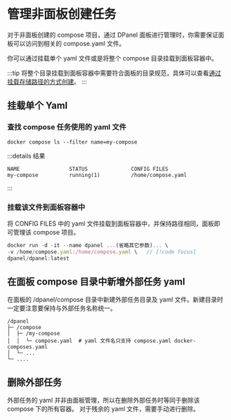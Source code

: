 # 管理非面板创建任务

对于非面板创建的 compose 项目，通过 DPanel 面板进行管理时，你需要保证面板可以访问到相关的 compose.yaml 文件。

你可以通过挂载单个 yaml 文件或是将整个 compose 目录挂载到面板容器中。

:::tip
将整个目录挂载到面板容器中需要符合面板的目录规范，具体可以查看[通过挂载存储路径的方式创建](/manual/compose-create#mount)。
:::

## 挂载单个 Yaml

### 查找 compose 任务使用的 yaml 文件


```sehll
docker compose ls --filter name=my-compose
```

:::details 结果
```
NAME                STATUS              CONFIG FILES
my-compose          running(1)          /home/compose.yaml
```
:::


### 挂载该文件到面板容器中

将 CONFIG FILES 中的 yaml 文件挂载到面板容器中，并保持路径相同，面板即可管理该 compose 项目。

```js
docker run -d -it --name dpanel ...(省略其它参数)... \
-v /home/compose.yaml:/home/compose.yaml \   // [!code focus] 
dpanel/dpanel:latest
```

## 在面板 compose 目录中新增外部任务 yaml

在面板的 /dpanel/compose 目录中新建外部任务目录及 yaml 文件。新建目录时一定要注意要保持与外部任务名称统一。

```
/dpanel
├─ /compose
│  ├─ /my-compose   
│  │  └─ compose.yaml  # yaml 文件名只支持 compose.yaml docker-composes.yaml 
│  └─ ... 
└─ ....
```

## 删除外部任务

外部任务的 yaml 并非由面板管理，所以在删除外部任务时等同于删除该 compose 下的所有容器。
对于残余的 yaml 文件，需要手动进行删除。